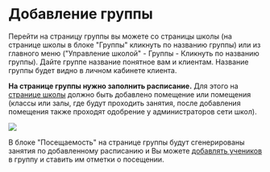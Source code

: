 # Добавление группы

Перейти на страницу группы вы можете со страницы школы (на странице школы в блоке "Группы" кликнуть по названию группы) или из главного меню ("Управление школой" - Группы - Кликнуть по названию группы). Дайте группе название понятное вам и клиентам. Название группы будет видно в личном кабинете клиента.

**На странице группы нужно заполнить расписание.** Для этого на [странице школы](../registraciya-shkoly.md) должно быть добавлено помещение или помещения (классы или залы, где будут проходить занятия, после добавления помещения также проходят одобрение у администраторов сети школ).

![](../../../.gitbook/assets/Screenshot\_154.png)



В блоке "Посещаемость" на странице группы будут сгенерированы занятия по добавленному расписанию и Вы можете [добавлять учеников](../../../ucheniki/) в группу и ставить им отметки о посещении.

